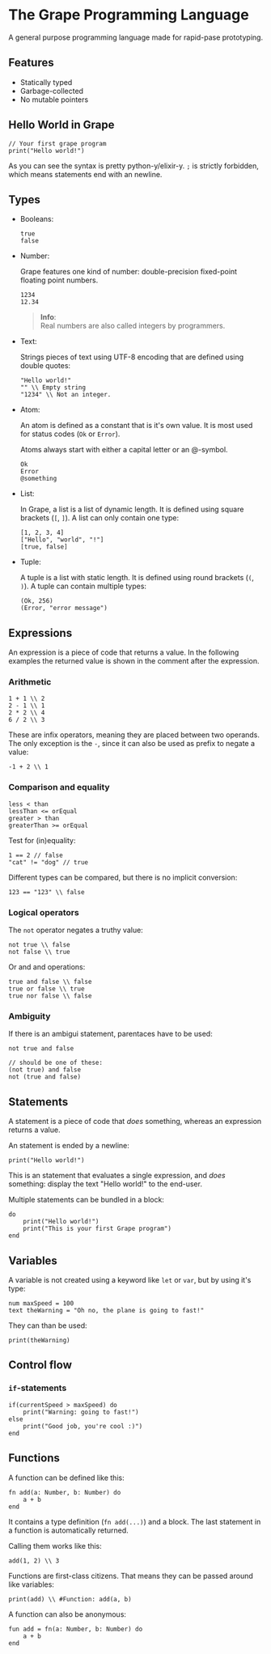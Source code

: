 The Grape Programming Language
==============================

A general purpose programming language made for rapid-pase prototyping.

Features
--------

- Statically typed
- Garbage-collected
- No mutable pointers


Hello World in Grape
--------------------

```grape
// Your first grape program
print("Hello world!")
```

As you can see the syntax is pretty python-y/elixir-y. `;` is strictly forbidden, which means statements end with an newline.


Types
-----

- Booleans:

    ```grape
    true
    false
    ```

- Number:

    Grape features one kind of number: double-precision fixed-point floating point numbers.

    ```grape
    1234
    12.34
    ```

    > **Info**:  
    > Real numbers are also called integers by programmers.

- Text:

    Strings pieces of text using UTF-8 encoding that are defined using double quotes:

    ```grape
    "Hello world!"
    "" \\ Empty string
    "1234" \\ Not an integer.
    ```

- Atom:

    An atom is defined as a constant that is it's own value. It is most used for status codes (`Ok` or `Error`).

    Atoms always start with either a capital letter or an @-symbol.

    ```grape
    Ok
    Error
    @something
    ```

- List: 

    In Grape, a list is a list of dynamic length. It is defined using square brackets (`[`, `]`). A list can only contain one type:

    ```grape
    [1, 2, 3, 4]
    ["Hello", "world", "!"]
    [true, false]
    ```

- Tuple:

    A tuple is a list with static length. It is defined using round brackets (`(`, `)`). A tuple can contain multiple types:

    ```grape
    (Ok, 256)
    (Error, "error message")
    ```


Expressions
-----------

An expression is a piece of code that returns a value. In the following examples the returned value is shown in the comment after the expression.

### Arithmetic

```grape
1 + 1 \\ 2
2 - 1 \\ 1
2 * 2 \\ 4
6 / 2 \\ 3
```

These are infix operators, meaning they are placed between two operands. The only exception is the `-`, since it can also be used as prefix to negate a value:


```grape
-1 + 2 \\ 1
```

### Comparison and equality

```grape
less < than
lessThan <= orEqual
greater > than
greaterThan >= orEqual
```

Test for (in)equality:

```grape
1 == 2 // false
"cat" != "dog" // true
```

Different types can be compared, but there is no implicit conversion:

```grape
123 == "123" \\ false
```

### Logical operators

The `not` operator negates a truthy value:

```grape
not true \\ false
not false \\ true
```

Or and and operations:

```grape
true and false \\ false
true or false \\ true
true nor false \\ false
```

### Ambiguity

If there is an ambigui statement, parentaces have to be used:

```grape
not true and false

// should be one of these:
(not true) and false
not (true and false)
```


Statements
----------

A statement is a piece of code that _does_ something, whereas an expression returns a value.

An statement is ended by a newline:

```grape
print("Hello world!")
```

This is an statement that evaluates a single expression, and _does_ something: display the text "Hello world!" to the end-user.

Multiple statements can be bundled in a block:

```grape
do
    print("Hello world!")
    print("This is your first Grape program")
end
```


Variables
---------

A variable is not created using a keyword like `let` or `var`, but by using it's type:

```grape
num maxSpeed = 100
text theWarning = "Oh no, the plane is going to fast!"
```

They can than be used:

```grape
print(theWarning)
```


Control flow
------------

### `if`-statements

```grape
if(currentSpeed > maxSpeed) do
    print("Warning: going to fast!")
else
    print("Good job, you're cool :)")
end
```

Functions
---------

A function can be defined like this:

```grape
fn add(a: Number, b: Number) do
    a + b
end
```

It contains a type definition (`fn add(...)`) and a block.
The last statement in a function is automatically returned.

Calling them works like this:

```grape
add(1, 2) \\ 3
```

Functions are first-class citizens. That means they can be passed around like variables:

```grape
print(add) \\ #Function: add(a, b)
```

A function can also be anonymous:

```grape
fun add = fn(a: Number, b: Number) do
    a + b
end
```
